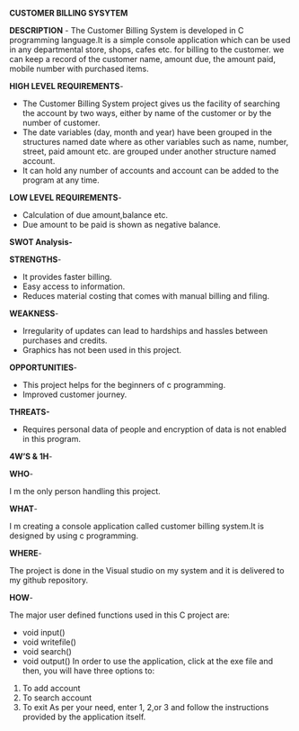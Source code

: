 **CUSTOMER BILLING SYSYTEM**

**DESCRIPTION** - 
The Customer Billing System is developed in C programming language.It is a simple console application which can be used in any departmental store, shops, cafes etc. for billing to the customer.  we can keep a record of the customer name, amount due, the amount paid, mobile number with purchased items.

**HIGH LEVEL REQUIREMENTS**-
-	The Customer Billing System project  gives us the facility of searching the account by two ways, either by name of the customer or by the number of customer.
- The date variables (day, month and year) have been grouped in the structures named date where as other variables such as name, number, street, paid amount etc. are grouped under another structure named account.
-	It can hold any number of accounts and account can be added to the program at any time.

**LOW LEVEL REQUIREMENTS**-
-	Calculation of due amount,balance etc.
-	Due amount to be paid is shown as negative balance.

**SWOT Analysis-**

**STRENGTHS**-
-	It provides faster billing.
-	Easy access to information.
-	Reduces material costing that comes with manual billing and filing.

**WEAKNESS**-
-	Irregularity of updates can lead to hardships and hassles between purchases and credits.
-	Graphics has not been used in this project.

**OPPORTUNITIES**-
-	This project helps for the beginners of c programming.
-	Improved customer journey.

**THREATS-**
-	Requires personal data of people and encryption of data is not enabled in this program.

**4W’S & 1H**-

**WHO**-

I m the only person handling this project.

**WHAT**-

I m creating a console application called customer billing system.It is designed by using c programming.

**WHERE**-

The project is done in the Visual studio on my system and it is delivered to my github repository.

**HOW**-

The major user defined functions used in this C project are:
-	void input()
-	void writefile()
-	void search()
-	void output()
 In order to use the application, click at the exe file and then, you will have three options to:
1.	To add account
2.	To search account
3.	To exit
As per your need, enter 1, 2,or 3 and follow the instructions provided by the application itself.









